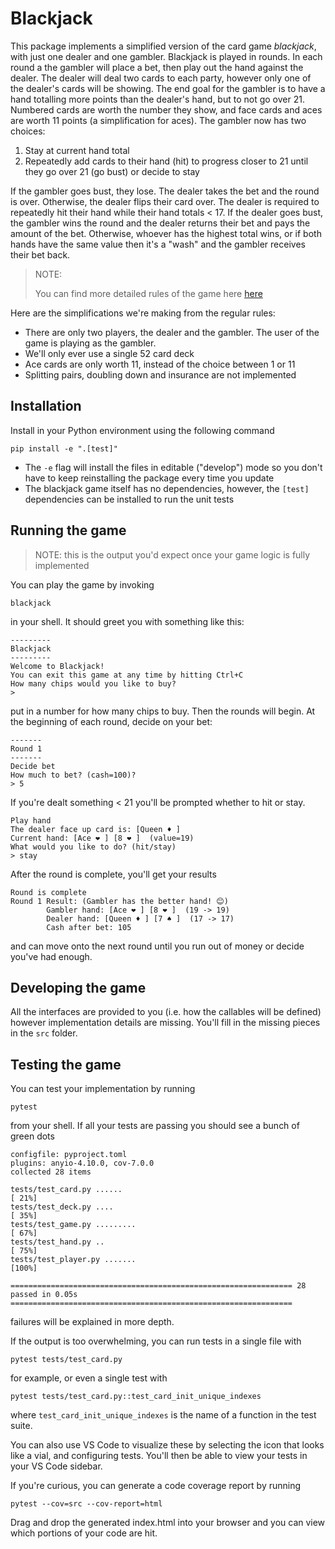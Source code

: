 # Blackjack

This package implements a simplified version of the card game *blackjack*, with
just one dealer and one gambler. Blackjack is played in rounds. In each round a
the gambler will place a bet, then play out the hand against the dealer. The
dealer will deal two cards to each party, however only one of the dealer's cards
will be showing. The end goal for the gambler is to have a hand totalling more
points than the dealer's hand, but to not go over 21. Numbered cards are worth
the number they show, and face cards and aces are worth 11 points (a
simplification for aces). The gambler now has two choices:

1. Stay at current hand total
2. Repeatedly add cards to their hand (hit) to progress closer to 21 until they go
   over 21 (go bust) or decide to stay

If the gambler goes bust, they lose. The dealer takes the bet and the round is
over. Otherwise, the dealer flips their card over. The dealer is required to
repeatedly hit their hand while their hand totals < 17. If the dealer goes bust,
the gambler wins the round and the dealer returns their bet and pays the amount
of the bet. Otherwise, whoever has the highest total wins, or if both hands have
the same value then it's a "wash" and the gambler receives their bet back.

> NOTE:
>
> You can find more detailed rules of the game here
> [here](https://bicyclecards.com/how-to-play/blackjack)

Here are the simplifications we're making from the regular rules:

- There are only two players, the dealer and the gambler. The user of the game
  is playing as the gambler.
- We'll only ever use a single 52 card deck
- Ace cards are only worth 11, instead of the choice between 1 or 11
- Splitting pairs, doubling down and insurance are not implemented

## Installation

Install in your Python environment using the following command

```shell
pip install -e ".[test]"
```

- The `-e` flag will install the files in editable ("develop") mode so you don't
  have to keep reinstalling the package every time you update
- The blackjack game itself has no dependencies, however, the `[test]`
  dependencies can be installed to run the unit tests 

## Running the game

> NOTE: this is the output you'd expect once your game logic is fully
> implemented

You can play the game by invoking

```shell
blackjack
```

in your shell. It should greet you with something like this:

```text
---------
Blackjack
---------
Welcome to Blackjack!
You can exit this game at any time by hitting Ctrl+C
How many chips would you like to buy?
> 
```

put in a number for how many chips to buy. Then the rounds will begin. At the
beginning of each round, decide on your bet:

```
-------
Round 1
-------
Decide bet
How much to bet? (cash=100)?
> 5
```

If you're dealt something < 21 you'll be prompted whether to hit or stay.

```
Play hand
The dealer face up card is: [Queen ♦️ ]
Current hand: [Ace ❤️ ] [8 ❤️ ]  (value=19)
What would you like to do? (hit/stay)
> stay
```

After the round is complete, you'll get your results

```
Round is complete
Round 1 Result: (Gambler has the better hand! 😊)
        Gambler hand: [Ace ❤️ ] [8 ❤️ ]  (19 -> 19)
        Dealer hand: [Queen ♦️ ] [7 ♠️ ]  (17 -> 17)
        Cash after bet: 105
```

and can move onto the next round until you run out of money or decide you've had
enough.

## Developing the game

All the interfaces are provided to you (i.e. how the callables will be defined)
however implementation details are missing. You'll fill in the missing pieces in
the `src` folder.

## Testing the game

You can test your implementation by running

```shell
pytest
```

from your shell. If all your tests are passing you should see a bunch of green
dots

```text
configfile: pyproject.toml
plugins: anyio-4.10.0, cov-7.0.0
collected 28 items                                                                                                                               

tests/test_card.py ......                                                                                                                  [ 21%]
tests/test_deck.py ....                                                                                                                    [ 35%]
tests/test_game.py .........                                                                                                               [ 67%]
tests/test_hand.py ..                                                                                                                      [ 75%]
tests/test_player.py .......                                                                                                               [100%]

=============================================================== 28 passed in 0.05s ===============================================================
```

failures will be explained in more depth.

If the output is too overwhelming, you can run tests in a single file with

```shell
pytest tests/test_card.py
```

for example, or even a single test with

```shell
pytest tests/test_card.py::test_card_init_unique_indexes
```

where `test_card_init_unique_indexes` is the name of a function in the test
suite.

You can also use VS Code to visualize these by selecting the icon that looks
like a vial, and configuring tests. You'll then be able to view your tests in
your VS Code sidebar.

If you're curious, you can generate a code coverage report by running

```shell
pytest --cov=src --cov-report=html
```

Drag and drop the generated index.html into your browser and you can view which
portions of your code are hit.